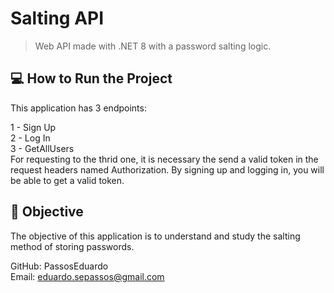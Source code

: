 # Salting API

> Web API made with .NET 8 with a password salting logic. 

## 💻 How to Run the Project

This application has 3 endpoints:

1 - Sign Up
<br>
2 - Log In
<br>
3 - GetAllUsers
<br>
For requesting to the thrid one, it is necessary the send a valid token in the request headers named Authorization. By signing up and logging in, you will be able to get a valid token.

## 🚀 Objective

The objective of this application is to understand and study the salting method of storing passwords.

GitHub: PassosEduardo
<br>
Email: eduardo.sepassos@gmail.com
